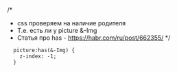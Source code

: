 /*
* css проверяем на наличие родителя
* Т.е. есть ли у picture &-Img
* Статья про has - https://habr.com/ru/post/662355/
  */
```chatinput
  picture:has(&-Img) {
    z-index: -1;
  }
```
